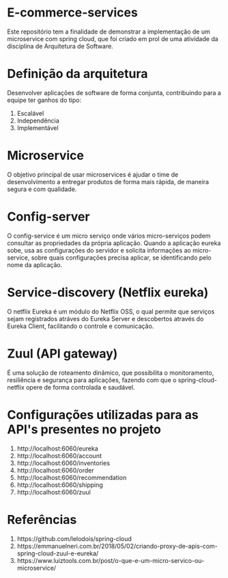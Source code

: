 # E-commerce-services
Este repositório tem a finalidade de demonstrar a implementação de um microservice com spring cloud, que foi criado em prol de uma atividade da disciplina de Arquitetura de Software.

# Definição da arquitetura
Desenvolver aplicações de software de forma conjunta, contribuindo para a equipe ter ganhos do tipo: 
<ol>
  <li>Escalável</li>
  <li>Independência</li>
  <li>Implementável</li>
</ol>

# Microservice
O objetivo principal de usar microservices é ajudar o time de desenvolvimento a entregar produtos de forma mais rápida, de maneira segura e com qualidade.

# Config-server
O config-service é um micro serviço onde vários micro-serviços podem consultar as propriedades da própria aplicação. Quando a aplicação eureka sobe, usa as configurações do servidor e solicita informações ao micro-service, sobre quais configurações precisa aplicar, se identificando pelo nome da aplicação.


# Service-discovery (Netflix eureka)
O netflix Eureka é um módulo do Netflix OSS, o qual permite que serviços sejam registrados atráves do Eureka Server e descobertos através do Eureka Client, facilitando o controle e comunicação.

# Zuul (API gateway)
É  uma solução de roteamento dinâmico, que possibilita o monitoramento, resiliência e segurança para aplicações, fazendo com que o spring-cloud-netflix opere de forma controlada e saudável.

# Configurações utilizadas para as API's presentes no projeto
<ol>
<li>http://localhost:6060/eureka</li>
<li>http://localhost:6060/account</li>
<li>http://localhost:6060/inventories</li>
<li>http://localhost:6060/order</li>
<li>http://localhost:6060/recommendation</li>
<li>http://localhost:6060/shipping</li>
  <li>http://localhost:6060/zuul</li>

</ol>

# Referências
<ol>
  <li>https://github.com/lelodois/spring-cloud</li>
  <li>https://emmanuelneri.com.br/2018/05/02/criando-proxy-de-apis-com-spring-cloud-zuul-e-eureka/</li>
  <li>https://www.luiztools.com.br/post/o-que-e-um-micro-servico-ou-microservice/</li>
</ol>
